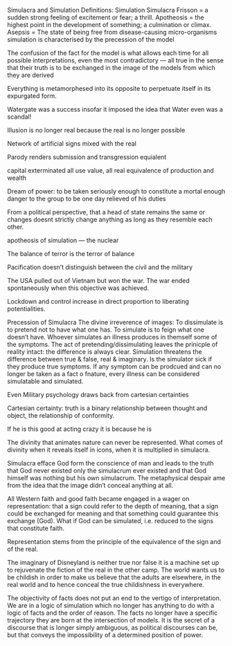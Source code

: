 Simulacra and Simulation
Definitions:
Simulation
Simulacra
Frisson = a sudden strong feeling of excitement or fear; a thrill.
Apotheosis = the highest point in the development of something; a culmination or climax.
Asepsis = The state of being free from disease-causing micro-organisms
simulation is characterised by the precession of the model

The confusion of the fact for the model is what allows each time for all possible interpretations, even the most contradictory — all true in the sense that their truth is to be exchanged in the image of the models from which they are derived

Everything is metamorphesed into its opposite to perpetuate itself in its expurgated form.

Watergate was a success insofar it imposed the idea that Water even was a scandal!

Illusion is no longer real because the real is no longer possible

Network of artificial signs mixed with the real

Parody renders submission and transgression equialent

capital exterminated all use value, all real equivalence of production and wealth

Dream of power: to be taken seriously enough to constitute a mortal enough danger to the group to be one day relieved of his duties

From a political perspective, that a head of state remains the same or changes doesnt strictly change anything as long as they resemble each other.

apotheosis of simulation — the nuclear

The balance of terror is the terror of balance

Pacification doesn’t distinguish between the civil and the military

The USA pulled out of Vietnam but won the war. The war ended spontaneously when this objective was achieved.

Lockdown and control increase in direct proportion to liberating potentialities.

Precession of Simulacra
The divine irreverence of images:
To dissimulate is to pretend not to have what one has. To simulate is to feign what one doesn’t have. Whoever simulates an illness produces in themself some of the symptoms. The act of pretending/dissimulating leaves the prinicple of reality intact: the difference is always clear. Simulation threatens the difference between true & false, real & imaginary. Is the simulator sick if they produce true symptoms. If any symptom can be prodcued and can no longer be taken as a fact o fnature, every illness can be considered simulatable and simulated.

Even Military psychology draws back from cartesian certainties

Cartesian certainty: truth is a binary relationship between thought and object, the relationship of conformity.

If he is this good at acting crazy it is because he is

The divinity that animates nature can never be represented. What comes of divinity when it reveals itself in icons, when it is multiplied in simulacra.

Simulacra efface God form the conscience of man and leads to the truth that God never existed only the simulacrum ever existed and that God himself was nothing but his own simulacrum. The metaphysical despair ame from the idea that the image didn’t conceal anything at all.

All Western faith and good faith became engaged in a wager on representation: that a sign could refer to the depth of meaning, that a sign could be exchanged for meaning and that something could guarantee this exchange (God). What if God can be simulated, i.e. reduced to the signs that constitute faith.

Representation stems from the principle of the equivalence of the sign and of the real.

The imaginary of Disneyland is neither true nor false it is a machine set up to rejuvenate the fiction of the real in the other camp. The world wants us to be childish in order to make us believe that the adults are elsewhere, in the real world and to hence conceal the true childishness in everywhere.

The objectivity of facts does not put an end to the vertigo of interpretation. We are in a logic of simulation which no longer has anything to do with a logic of facts and the order of reason. The facts no longer have a specific trajectory they are born at the intersection of models. It is the secret of a discourse that is longer simply ambiguous, as political discourses can be, but that conveys the impossibility of a determined position of power.

